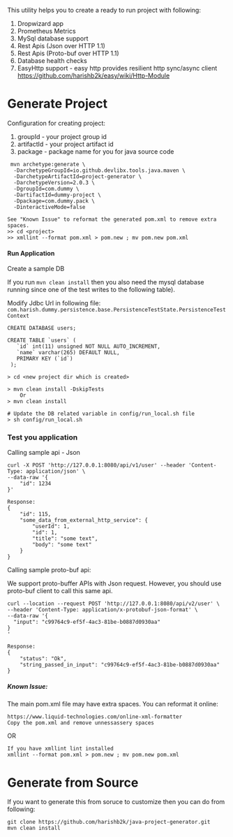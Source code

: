 
This utility helps you to create a ready to run project with following:
1. Dropwizard app
2. Prometheus Metrics 
3. MySql database support
4. Rest Apis (Json over HTTP 1.1)
5. Rest Apis (Proto-buf over HTTP 1.1)
6. Database health checks
7. EasyHttp support - easy http provides resilient http sync/async client
   https://github.com/harishb2k/easy/wiki/Http-Module 


Generate Project
=====
Configuration for creating project:

1. groupId - your project group id
2. artifactId - your project artifact id
3. package - package name for you for java source code 

```shell script
 mvn archetype:generate \
  -DarchetypeGroupId=io.github.devlibx.tools.java.maven \
  -DarchetypeArtifactId=project-generator \
  -DarchetypeVersion=2.0.3 \
  -DgroupId=com.dummy \
  -DartifactId=dummy-project \
  -Dpackage=com.dummy.pack \
  -DinteractiveMode=false

See "Known Issue" to reformat the generated pom.xml to remove extra spaces.
>> cd <project>
>> xmllint --format pom.xml > pom.new ; mv pom.new pom.xml
```

#### Run Application
Create a sample DB

If you run `mvn clean install` then you also need the mysql database running since one of the test writes to the following table). 

Modify Jdbc Url in following file:
`com.harish.dummy.persistence.base.PersistenceTestState.PersistenceTestContext`

```shell script
CREATE DATABASE users;

CREATE TABLE `users` (
   `id` int(11) unsigned NOT NULL AUTO_INCREMENT,
   `name` varchar(265) DEFAULT NULL,
   PRIMARY KEY (`id`)
 );
``` 

```shell script
> cd <new project dir which is created>

> mvn clean install -DskipTests
    Or
> mvn clean install 

# Update the DB related variable in config/run_local.sh file
> sh config/run_local.sh
``` 
  
### Test you application
Calling sample api - Json
```shell script
curl -X POST 'http://127.0.0.1:8080/api/v1/user' --header 'Content-Type: application/json' \
--data-raw '{
    "id": 1234
}'

Response:
{
    "id": 115,
    "some_data_from_external_http_service": {
        "userId": 1,
        "id": 1,
        "title": "some text",
        "body": "some text"
    }
}
```
  
  
Calling sample proto-buf api:

We support proto-buffer APIs with Json request. However, you should use proto-buf client to call this same api.
    
```shell script
curl --location --request POST 'http://127.0.0.1:8080/api/v2/user' \
--header 'Content-Type: application/x-protobuf-json-format' \
--data-raw '{
  "input": "c99764c9-ef5f-4ac3-81be-b0887d0930aa"
}
'

Response:
{
    "status": "Ok",
    "string_passed_in_input": "c99764c9-ef5f-4ac3-81be-b0887d0930aa"
}
```
  
##### Known Issue:
The main pom.xml file may have extra spaces. You can reformat it online:
```shell script
https://www.liquid-technologies.com/online-xml-formatter
Copy the pom.xml and remove unnessassery spaces
```  
OR
```shell script
If you have xmllint lint installed 
xmllint --format pom.xml > pom.new ; mv pom.new pom.xml
```
  
Generate from Source
===
If you want to generate this from soruce to customize then you can do from following:
```shell script
git clone https://github.com/harishb2k/java-project-generator.git
mvn clean install
```  
